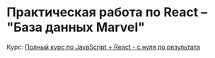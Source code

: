 # Практическая работа по React – "База данных Marvel"

Курс: [Полный курс по JavaScript + React - с нуля до результата](https://www.udemy.com/course/javascript_full/)
